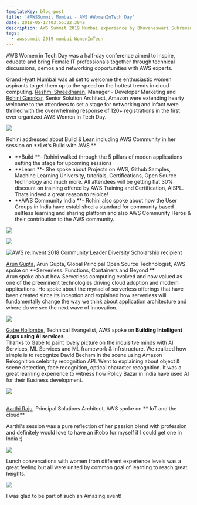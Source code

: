 ```yaml
---
templateKey: blog-post
title: '#AWSSummit Mumbai - AWS #WomenInTech Day'
date: 2019-05-17T03:56:22.304Z
description: AWS Summit 2019 Mumbai experience by Bhuvaneswari Subramani
tags:
  - awssummit 2019 mumbai WomenInTech
---
```

AWS Women in Tech Day was a half-day conference aimed to inspire, educate and bring Female IT professionals together through technical discussions, demos and networking opportunities with AWS experts.

Grand Hyatt Mumbai was all set to welcome the enthusiastic women aspirants to get them up to the speed on the hottest trends in cloud computing.  [Rashmi Shreedharan](https://www.linkedin.com/in/rashmis/), Manager - Developer Marketing and [Rohini Gaonkar](https://in.linkedin.com/in/rohini-gaonkar-b909a12b), Senior Solution Architect, Amazon were extending hearty welcome to the attendees to set a stage for networking and infact were thrilled with the overwhelming response of 120+ registrations in the first ever organized AWS Women in Tech Day.

![](/img/wit_registration.png)

Rohini addressed about Build & Lean including AWS Community in her session on **Let’s Build with AWS **

* **Build **- Rohini walked through the 5 pillars of moden applications setting the stage for upcoming sessions
* **Learn **- She spoke about Projects on AWS, Github Samples, Machine Learning University, tutorials, Certifications, Open Source technology and much more. All attendees will be getting flat 30% discount on training offered by AWS Training and Certification, AISPL. Thats indeed a great reason to rejoice!
* **AWS Community India **- Rohini also spoke about how the User Groups in India have established a standard for community based selfless learning and sharing platform and also AWS Community Heros & their contribution to the AWS community.

![](/img/wit_rohini.png)

![](/img/wit_hero.png)

![AWS re:Invent 2018 Community Leader Diversity Scholarship recipient](/img/wit_bhu.png)

[Arun Gupta](https://www.linkedin.com/in/arunpgupta/), Arun Gupta, Global Principal Open Source Technologist, AWS spoke on **Serverless: Functions, Containers and Beyond **\
Arun spoke about how Serverless computing evolved and now valued as one of the preeminent technologies driving cloud adoption and modern applications. He spoke about the myriad of serverless offerings that have been created since its inception and explained how serverless will fundamentally change the way we think about application architecture and where do we see the next wave of innovation.

![](/img/wit_arun.png)

[Gabe Hollombe](https://www.linkedin.com/in/gabehollombe/), Technical Evangelist, AWS spoke on **Building Intelligent Apps using AI services** \
Thanks to Gabe to paint lovely picture on the inquisitve minds with AI Services, ML Services and ML framework & Infrstructure. We realized how simple is to recognize David Becham in the scene using Amazon Rekognition celebrity recognition API. Went to explaining about object & scene detection, face recognition, optical character recognition. It was a great learning experience to witness how Policy Bazar in India have used AI for their Business development.



![](/img/wit_gabe.png)

\
[Aarthi Raju](https://www.linkedin.com/in/aarthi-raju/), Principal Solutions Architect, AWS spoke on ** IoT and the cloud**

Aarthi's session was a pure reflection of her passion blend with profession and definitely would love to have an iRobo for myself if I could get one in India :) 

![](/img/wit_aarti.png)

Lunch conversations with women from different experience levels was a great feeling but all were united by common goal of learning to reach great heights.

![](/img/wit_lunch.png)

I was glad to be part of such an Amazing event!
